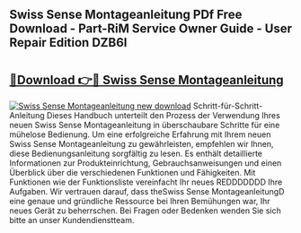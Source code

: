 ## Swiss Sense Montageanleitung PDf Free Download - Part-RiM Service Owner Guide - User Repair Edition DZB6I

# <h2><a href="http://df7ifc.blite.top/?on=Swiss+Sense+Montageanleitung">🔗Download 👉🔴 Swiss Sense Montageanleitung</a></h2>

[![Swiss Sense Montageanleitung new download](https://i.imgur.com/lujVjoI.png)](http://df7ifc.blite.top/?on=Swiss+Sense+Montageanleitung)
Schritt-für-Schritt-Anleitung Dieses Handbuch unterteilt den Prozess der Verwendung Ihres neuen Swiss Sense Montageanleitung in überschaubare Schritte für eine mühelose Bedienung. Um eine erfolgreiche Erfahrung mit Ihrem neuen Swiss Sense Montageanleitung zu gewährleisten, empfehlen wir Ihnen, diese Bedienungsanleitung sorgfältig zu lesen. Es enthält detaillierte Informationen zur Produkteinrichtung, Gebrauchsanweisungen und einen Überblick über die verschiedenen Funktionen und Fähigkeiten. Mit Funktionen wie der Funktionsliste vereinfacht Ihr neues REDDDDDDD Ihre Aufgaben. Wir vertrauen darauf, dass theSwiss Sense MontageanleitungD eine genaue und gründliche Ressource bei Ihren Bemühungen war, Ihr neues Gerät zu beherrschen. Bei Fragen oder Bedenken wenden Sie sich bitte an unser Kundendienstteam.
